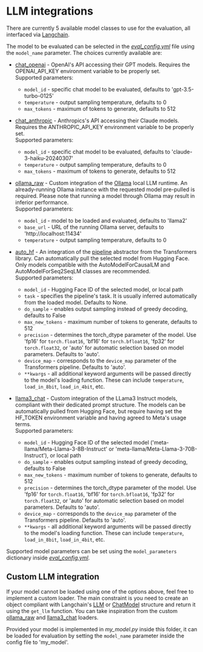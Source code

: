 
# LLM integrations

There are currently 5 available model classes to use for the evaluation, all interfaced via [Langchain](https://github.com/langchain-ai/langchain). 

The model to be evaluated can be selected in the [*eval_config.yml*](*eval_config.yml*) file using the `model_name` parameter. The choices currently available are:

- [chat_openai](chat_openai.py) - OpenAI's API accessing their GPT models. Requires the OPENAI_API_KEY environment variable to be properly set.  
Supported parameters:  
    - `model_id` - specific chat model to be evaluated, defaults to 'gpt-3.5-turbo-0125'  
    - `temperature` - output sampling temperature, defaults to 0
    - `max_tokens` - maximum of tokens to generate, defaults to 512

- [chat_anthropic](chat_anthropic.py) - Anthropics's API accessing their Claude models. Requires the ANTHROPIC_API_KEY environment variable to be properly set.  
Supported parameters:  
    - `model_id` - specific chat model to be evaluated, defaults to 'claude-3-haiku-20240307'  
    - `temperature` - output sampling temperature, defaults to 0
    - `max_tokens` - maximum of tokens to generate, defaults to 512

- [ollama_raw](ollama_raw.py) - Custom integration of the [Ollama](https://github.com/ollama/ollama) local LLM runtime. An already-running Ollama instance with the requested model pre-pulled is required. Please note that running a model through Ollama may result in inferior performance.  
Supported parameters:  
    - `model_id` - model to be loaded and evaluated, defaults to 'llama2'
    - `base_url` - URL of the running Ollama server, defaults to 'http<span>://localhost:11434'
    - `temperature` - output sampling temperature, defaults to 0

- [auto_hf](auto_hf.py) - An integration of the [pipeline](https://huggingface.co/docs/transformers/main_classes/pipelines) abstractor from the Transformers library. Can automatically pull the selected model from Hugging Face. Only models compatible with the AutoModelForCausalLM and AutoModelForSeq2SeqLM classes are recommended.  
Supported parameters:  
    - `model_id` - Hugging Face ID of the selected model, or local path
    - `task` - specifies the pipeline's task. It is usually inferred automatically from the loaded model. Defaults to None.
    - `do_sample` - enables output sampling instead of greedy decoding, defaults to False
    - `max_new_tokens` - maximum number of tokens to generate, defaults to 512
    - `precision` - determines the torch_dtype parameter of the model. Use 'fp16' for `torch.float16`, 'bf16' for `torch.bfloat16`, 'fp32' for `torch.float32`, or 'auto' for automatic selection based on model parameters. Defaults to 'auto'.
    - `device_map` - corresponds to the `device_map` parameter of the Transformers pipeline. Defaults to 'auto'.
    - `**kwargs` - all additional keyword arguments will be passed directly to the model's loading function. These can include `temperature`, `load_in_8bit`, `load_in_4bit`, etc.

- [llama3_chat](llama3_chat.py) - Custom integration of the LLama3 Instruct models, compliant with their dedicated prompt structure. The models can be automatically pulled from Hugging Face, but require having set the HF_TOKEN environment variable and having agreed to Meta's usage terms.  
Supported parameters:  
    - `model_id` - Hugging Face ID of the selected model ('meta-llama/Meta-Llama-3-8B-Instruct' or 'meta-llama/Meta-Llama-3-70B-Instruct'), or local path
    - `do_sample` - enables output sampling instead of greedy decoding, defaults to False
    - `max_new_tokens` - maximum number of tokens to generate, defaults to 512
    - `precision` - determines the torch_dtype parameter of the model. Use 'fp16' for `torch.float16`, 'bf16' for `torch.bfloat16`, 'fp32' for `torch.float32`, or 'auto' for automatic selection based on model parameters. Defaults to 'auto'.
    - `device_map` - corresponds to the `device_map` parameter of the Transformers pipeline. Defaults to 'auto'.
    - `**kwargs` - all additional keyword arguments will be passed directly to the model's loading function. These can include `temperature`, `load_in_8bit`, `load_in_4bit`, etc.

Supported model parameters can be set using the `model_parameters` dictionary inside [*eval_config.yml*](*eval_config.yml*).

## Custom LLM integration

If your model cannot be loaded using one of the options above, feel free to implement a custom loader. The main constraint is you need to create an object compliant with Langchain's [LLM](https://python.langchain.com/docs/modules/model_io/llms/custom_llm/) or [ChatModel](https://python.langchain.com/docs/modules/model_io/chat/custom_chat_model/) structure and return it using the `get_llm` function. You can take inspiration from the custom [ollama_raw](ollama_raw.py) and [llama3_chat](llama3_chat.py) loaders.

Provided your model is implemented in *my_model.py* inside this folder, it can be loaded for evaluation by setting the `model_name` parameter inside the config file to 'my_model'.